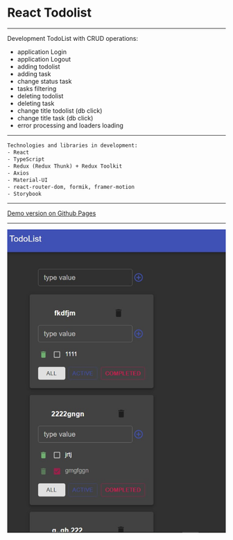 # React Todolist

***

Development TodoList with CRUD operations:
* application Login
* application Logout
* adding todolist
* adding task
* change status task
* tasks filtering
* deleting todolist
* deleting task
* change title todolist (db click)
* change title task (db click)
* error processing and loaders loading

***

```
Technologies and libraries in development:
- React
- TypeScript
- Redux (Redux Thunk) + Redux Toolkit
- Axios
- Material-UI
- react-router-dom, formik, framer-motion
- Storybook
```

***

[Demo version on Github Pages](https://nedug.github.io/IT-incubator)

***

![](https://github.com/nedug/cv-alexander-r/blob/main/src/common/img/todo.jpg?raw=true)